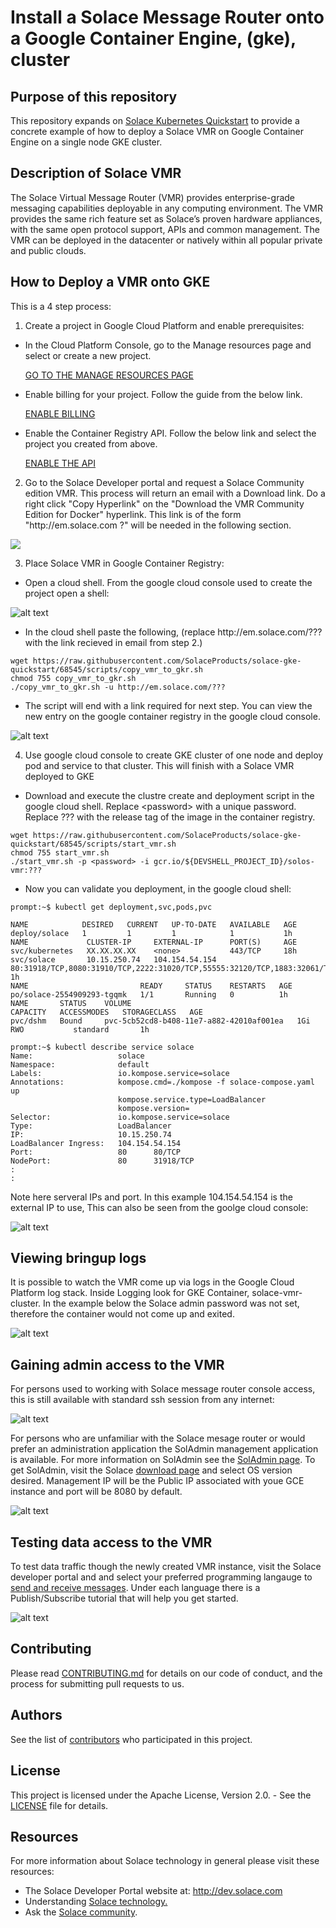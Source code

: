 # Install a Solace Message Router onto a Google Container Engine, (gke), cluster

## Purpose of this repository

This repository expands on [Solace Kubernetes Quickstart](https://github.com/SolaceProducts/solace-kubernetes-quickstart) to provide a concrete example of how to deploy a Solace VMR on Google Container Engine on a single node GKE cluster.

## Description of Solace VMR

The Solace Virtual Message Router (VMR) provides enterprise-grade messaging capabilities deployable in any computing environment. The VMR provides the same rich feature set as Solace’s proven hardware appliances, with the same open protocol support, APIs and common management. The VMR can be deployed in the datacenter or natively within all popular private and public clouds.

## How to Deploy a VMR onto GKE

This is a 4 step process:

[//]:# (Section 1 prereq is direct copy from here:  https://cloud.google.com/container-registry/docs/quickstart)

1. Create a project in Google Cloud Platform and enable prerequisites:
* In the Cloud Platform Console, go to the Manage resources page and select or create a new project.

     [GO TO THE MANAGE RESOURCES PAGE](https://console.cloud.google.com/cloud-resource-manager)

* Enable billing for your project. Follow the guide from the below link.

     [ENABLE BILLING](https://support.google.com/cloud/answer/6293499#enable-billing)

* Enable the Container Registry API.  Follow the below link and select the project you created from above.

     [ENABLE THE API](https://console.cloud.google.com/flows/enableapi?apiid=containerregistry.googleapis.com)

2. Go to the Solace Developer portal and request a Solace Community edition VMR. This process will return an email with a Download link. Do a right click "Copy Hyperlink" on the "Download the VMR Community Edition for Docker" hyperlink.  This link is of the form "http<nolink>://em.solace.com ?" will be needed in the following section.

<a href="http://dev.solace.com/downloads/download_vmr-ce-docker" target="_blank">
    <img src="https://raw.githubusercontent.com/SolaceLabs/solace-gcp-quickstart/68545/images/register.png"/>
</a>

3. Place Solace VMR in Google Container Registry:
* Open a cloud shell. From the google cloud console used to create the project open a shell:

![alt text](https://raw.githubusercontent.com/SolaceProducts/solace-gke-quickstart/68545/images/launch_google_cloud_shell.png "Google Cloud Shell")

* In the cloud shell paste the following, (replace http<nolink>://em.solace.com/??? with the link recieved in email from step 2.)

```Shell
wget https://raw.githubusercontent.com/SolaceProducts/solace-gke-quickstart/68545/scripts/copy_vmr_to_gkr.sh
chmod 755 copy_vmr_to_gkr.sh
./copy_vmr_to_gkr.sh -u http://em.solace.com/???
```

* The script will end with a link required for next step.  You can view the new entry on the google container registry in the google cloud console.

![alt text](https://raw.githubusercontent.com/SolaceProducts/solace-gke-quickstart/68545/images/google_container_registry.png "Google Container Registry")

4. Use google cloud console to create GKE cluster of one node and deploy pod and service to that cluster.  This will finish with a Solace VMR deployed to GKE

* Download and execute the clustre create and deployment script in the google cloud shell.  Replace &lt;password&gt; with a unique password. Replace ??? with the release tag of the image in the container registry.

```Shell
wget https://raw.githubusercontent.com/SolaceProducts/solace-gke-quickstart/68545/scripts/start_vmr.sh
chmod 755 start_vmr.sh 
./start_vmr.sh -p <password> -i gcr.io/${DEVSHELL_PROJECT_ID}/solos-vmr:???
```

* Now you can validate you deployment, in the google cloud shell:

```Shell
prompt:~$ kubectl get deployment,svc,pods,pvc

NAME            DESIRED   CURRENT   UP-TO-DATE   AVAILABLE   AGE
deploy/solace   1         1         1            1           1h
NAME             CLUSTER-IP     EXTERNAL-IP      PORT(S)     AGE
svc/kubernetes   XX.XX.XX.XX    <none>           443/TCP     18h
svc/solace       10.15.250.74   104.154.54.154   80:31918/TCP,8080:31910/TCP,2222:31020/TCP,55555:32120/TCP,1883:32061/TCP   1h
NAME                         READY     STATUS    RESTARTS   AGE
po/solace-2554909293-tgqmk   1/1       Running   0          1h
NAME       STATUS    VOLUME                                     CAPACITY   ACCESSMODES   STORAGECLASS   AGE
pvc/dshm   Bound     pvc-5cb52cd8-b408-11e7-a882-42010af001ea   1Gi        RWO           standard       1h

prompt:~$ kubectl describe service solace
Name:                   solace
Namespace:              default
Labels:                 io.kompose.service=solace
Annotations:            kompose.cmd=./kompose -f solace-compose.yaml up
                        kompose.service.type=LoadBalancer
                        kompose.version=
Selector:               io.kompose.service=solace
Type:                   LoadBalancer
IP:                     10.15.250.74
LoadBalancer Ingress:   104.154.54.154
Port:                   80      80/TCP
NodePort:               80      31918/TCP
:
:
```

Note here serveral IPs and port.  In this example 104.154.54.154 is the external IP to use,  This can also be seen from the goolge cloud console:

![alt text](https://raw.githubusercontent.com/SolaceProducts/solace-gke-quickstart/68545/images/google_container_loadbalancer.png "GKE Load Balancer")

## Viewing bringup logs

It is possible to watch the VMR come up via logs in the Google Cloud Platform log stack.  Inside Logging look for GKE Container, solace-vmr-cluster.  In the example below the Solace admin password was not set, therefore the container would not come up and exited.

![alt text](https://raw.githubusercontent.com/SolaceProducts/solace-gke-quickstart/68545/images/gke_log_stack.png "GKE Log Stack")

## Gaining admin access to the VMR

For persons used to working with Solace message router console access, this is still available with standard ssh session from any internet:

![alt text](https://raw.githubusercontent.com/SolaceProducts/solace-gke-quickstart/68545/images/solace_console.png "SolOS CLI")

For persons who are unfamiliar with the Solace mesage router or would prefer an administration application the SolAdmin management application is available.  For more information on SolAdmin see the [SolAdmin page](http://dev.solace.com/tech/soladmin/).  To get SolAdmin, visit the Solace [download page](http://dev.solace.com/downloads/) and select OS version desired.  Management IP will be the Public IP associated with youe GCE instance and port will be 8080 by default.

![alt text](https://raw.githubusercontent.com/SolaceProducts/solace-gke-quickstart/68545/images/gce_soladmin.png "soladmin connection to gce")

## Testing data access to the VMR

To test data traffic though the newly created VMR instance, visit the Solace developer portal and and select your preferred programming langauge to [send and receive messages](http://dev.solace.com/get-started/send-receive-messages/). Under each language there is a Publish/Subscribe tutorial that will help you get started.

![alt text](https://raw.githubusercontent.com/SolaceProducts/solace-gke-quickstart/68545/images/solace_tutorial.png "getting started publish/subscribe")

## Contributing

Please read [CONTRIBUTING.md](CONTRIBUTING.md) for details on our code of conduct, and the process for submitting pull requests to us.

## Authors

See the list of [contributors](https://github.com/SolaceProducts/solace-gke-quickstart/graphs/contributors) who participated in this project.

## License

This project is licensed under the Apache License, Version 2.0. - See the [LICENSE](LICENSE) file for details.

## Resources

For more information about Solace technology in general please visit these resources:

* The Solace Developer Portal website at: http://dev.solace.com
* Understanding [Solace technology.](http://dev.solace.com/tech/)
* Ask the [Solace community](http://dev.solace.com/community/).
